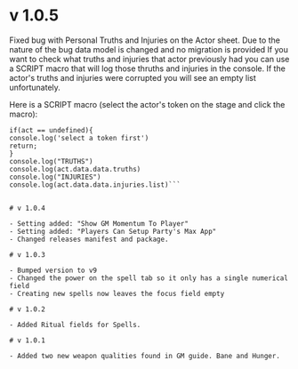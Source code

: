 # v 1.0.5

Fixed bug with Personal Truths and Injuries on the Actor sheet.
Due to the nature of the bug data model is changed and no migration is provided
If you want to check what truths and injuries that actor previously had you can use a SCRIPT macro that will log those thruths and injuries in the console. If the actor's truths and injuries were corrupted you will see an empty list unfortunately.

Here is a SCRIPT macro (select the actor's token on the stage and click the macro):

```let act = canvas.tokens.controlled[0]?.actor
if(act == undefined){
console.log('select a token first')
return;
}
console.log("TRUTHS")
console.log(act.data.data.truths)
console.log("INJURIES")
console.log(act.data.data.injuries.list)```


# v 1.0.4

- Setting added: "Show GM Momentum To Player"
- Setting added: "Players Can Setup Party's Max App"
- Changed releases manifest and package.

# v 1.0.3

- Bumped version to v9
- Changed the power on the spell tab so it only has a single numerical field
- Creating new spells now leaves the focus field empty

# v 1.0.2

- Added Ritual fields for Spells.

# v 1.0.1

- Added two new weapon qualities found in GM guide. Bane and Hunger.
